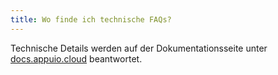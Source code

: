 ```yaml
---
title: Wo finde ich technische FAQs?
---
```

Technische Details werden auf der Dokumentationsseite unter [docs.appuio.cloud](https://docs.appuio.cloud/) beantwortet.
